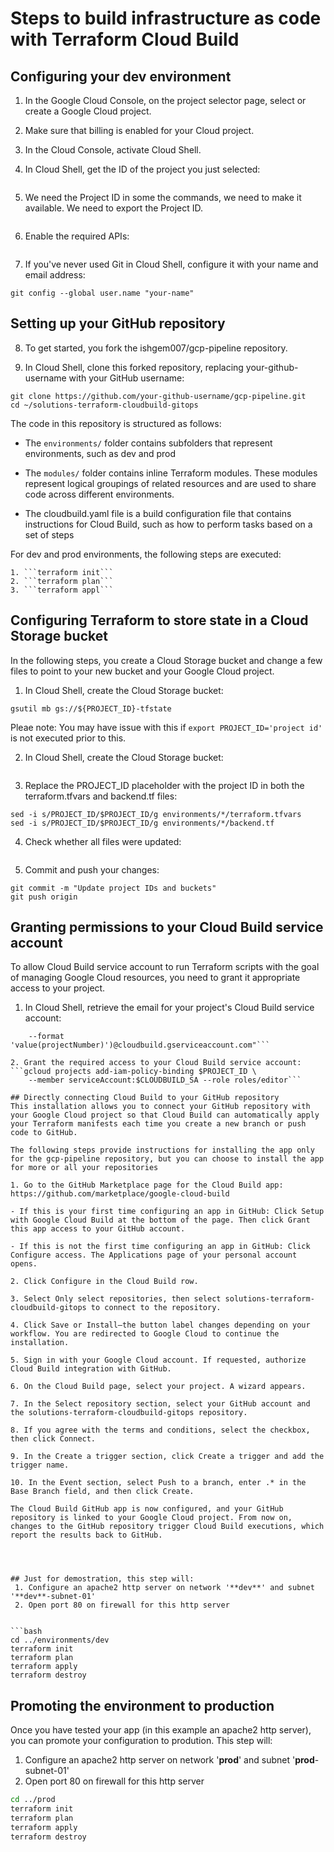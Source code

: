 # Steps to build infrastructure as code with Terraform Cloud Build

## Configuring your **dev** environment

1. In the Google Cloud Console, on the project selector page, select or create a Google Cloud project.

2. Make sure that billing is enabled for your Cloud project.

3. In the Cloud Console, activate Cloud Shell.

4. In Cloud Shell, get the ID of the project you just selected:
```gcloud config get-value project 
```

5. We need the Project ID in some the commands, we need to make it available. We need to export the Project ID.
```export PROJECT_ID='project_id'
```
6. Enable the required APIs:

```gcloud services enable cloudbuild.googleapis.com compute.googleapis.com
```
7. If you've never used Git in Cloud Shell, configure it with your name and email address:

```git config --global user.email "your-email-address"
git config --global user.name "your-name"
```


## Setting up your GitHub repository
8. To get started, you fork the ishgem007/gcp-pipeline repository.

9. In Cloud Shell, clone this forked repository, replacing your-github-username with your GitHub username:

```cd ~
git clone https://github.com/your-github-username/gcp-pipeline.git
cd ~/solutions-terraform-cloudbuild-gitops
```

The code in this repository is structured as follows:

- The ```environments/``` folder contains subfolders that represent environments, such as dev and prod

- The ```modules/``` folder contains inline Terraform modules. These modules represent logical groupings of related resources and are used to share code across different environments.

- The cloudbuild.yaml file is a build configuration file that contains instructions for Cloud Build, such as how to perform tasks based on a set of steps

For dev and prod environments, the following steps are executed:

    1. ```terraform init```
    2. ```terraform plan```
    3. ```terraform appl```

## Configuring Terraform to store state in a Cloud Storage bucket

In the following steps, you create a Cloud Storage bucket and change a few files to point to your new bucket and your Google Cloud project.

1. In Cloud Shell, create the Cloud Storage bucket:

```PROJECT_ID=$(gcloud config get-value project)
gsutil mb gs://${PROJECT_ID}-tfstate
```

Pleae note: You may have issue with this if ```export PROJECT_ID='project id' ``` is not executed prior to this.

2. In Cloud Shell, create the Cloud Storage bucket:
```gsutil versioning set on gs://${PROJECT_ID}-tfstate
````

3. Replace the PROJECT_ID placeholder with the project ID in both the terraform.tfvars and backend.tf files:

```cd ~/gcp-pipeline
sed -i s/PROJECT_ID/$PROJECT_ID/g environments/*/terraform.tfvars
sed -i s/PROJECT_ID/$PROJECT_ID/g environments/*/backend.tf
```

4. Check whether all files were updated:

```git status
```

5. Commit and push your changes:

```git add --all
git commit -m "Update project IDs and buckets"
git push origin 
```

## Granting permissions to your Cloud Build service account

To allow Cloud Build service account to run Terraform scripts with the goal of managing Google Cloud resources, you need to grant it appropriate access to your project. 

1. In Cloud Shell, retrieve the email for your project's Cloud Build service account:

```CLOUDBUILD_SA="$(gcloud projects describe $PROJECT_ID \
    --format 'value(projectNumber)')@cloudbuild.gserviceaccount.com"```

2. Grant the required access to your Cloud Build service account:
```gcloud projects add-iam-policy-binding $PROJECT_ID \
    --member serviceAccount:$CLOUDBUILD_SA --role roles/editor```

## Directly connecting Cloud Build to your GitHub repository
This installation allows you to connect your GitHub repository with your Google Cloud project so that Cloud Build can automatically apply your Terraform manifests each time you create a new branch or push code to GitHub.

The following steps provide instructions for installing the app only for the gcp-pipeline repository, but you can choose to install the app for more or all your repositories

1. Go to the GitHub Marketplace page for the Cloud Build app:
https://github.com/marketplace/google-cloud-build

- If this is your first time configuring an app in GitHub: Click Setup with Google Cloud Build at the bottom of the page. Then click Grant this app access to your GitHub account.

- If this is not the first time configuring an app in GitHub: Click Configure access. The Applications page of your personal account opens.

2. Click Configure in the Cloud Build row.

3. Select Only select repositories, then select solutions-terraform-cloudbuild-gitops to connect to the repository.

4. Click Save or Install—the button label changes depending on your workflow. You are redirected to Google Cloud to continue the installation.

5. Sign in with your Google Cloud account. If requested, authorize Cloud Build integration with GitHub.

6. On the Cloud Build page, select your project. A wizard appears.

7. In the Select repository section, select your GitHub account and the solutions-terraform-cloudbuild-gitops repository.

8. If you agree with the terms and conditions, select the checkbox, then click Connect.

9. In the Create a trigger section, click Create a trigger and add the trigger name.

10. In the Event section, select Push to a branch, enter .* in the Base Branch field, and then click Create.

The Cloud Build GitHub app is now configured, and your GitHub repository is linked to your Google Cloud project. From now on, changes to the GitHub repository trigger Cloud Build executions, which report the results back to GitHub.




## Just for demostration, this step will:
 1. Configure an apache2 http server on network '**dev**' and subnet '**dev**-subnet-01'
 2. Open port 80 on firewall for this http server 


```bash
cd ../environments/dev
terraform init
terraform plan
terraform apply
terraform destroy
```

## Promoting the environment to **production**

Once you have tested your app (in this example an apache2 http server), you can promote your configuration to prodution. This step will:
 1. Configure an apache2 http server on network '**prod**' and subnet '**prod**-subnet-01'
 2. Open port 80 on firewall for this http server 

```bash
cd ../prod
terraform init
terraform plan
terraform apply
terraform destroy
```
